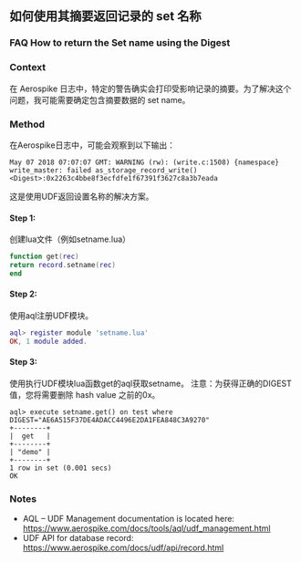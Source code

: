 ## 如何使用其摘要返回记录的 set 名称 

### FAQ How to return the Set name using the Digest

### Context

在 Aerospike 日志中，特定的警告确实会打印受影响记录的摘要。为了解决这个问题，我可能需要确定包含摘要数据的 set name。

### Method

在Aerospike日志中，可能会观察到以下输出：
```log
May 07 2018 07:07:07 GMT: WARNING (rw): (write.c:1508) {namespace} write_master: failed as_storage_record_write() <Digest>:0x2263c4bbe8f3ecfdfe1f67391f3627c8a3b7eada
```
这是使用UDF返回设置名称的解决方案。

#### Step 1:
创建lua文件（例如setname.lua）
```lua
function get(rec)
return record.setname(rec)
end
```

#### Step 2:
使用aql注册UDF模块。
```lua
aql> register module 'setname.lua'
OK, 1 module added.
```

#### Step 3:
使用执行UDF模块lua函数get的aql获取setname。 
注意：为获得正确的DIGEST值，您将需要删除 hash value 之前的0x。

```log
aql> execute setname.get() on test where DIGEST="AE6A515F37DE4ADACC4496E2DA1FEA848C3A9270"
+--------+
|  get   |
+--------+
| "demo" |
+--------+
1 row in set (0.001 secs)
OK
```

### Notes
 - AQL – UDF Management documentation is located here: https://www.aerospike.com/docs/tools/aql/udf_management.html 
 - UDF API for database record: https://www.aerospike.com/docs/udf/api/record.html 

